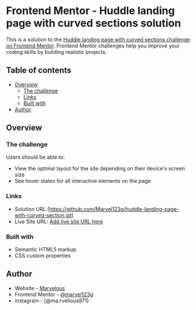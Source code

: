 # Frontend Mentor - Huddle landing page with curved sections solution

This is a solution to the [Huddle landing page with curved sections challenge on Frontend Mentor](https://www.frontendmentor.io/challenges/huddle-landing-page-with-curved-sections-5ca5ecd01e82137ec91a50f2). Frontend Mentor challenges help you improve your coding skills by building realistic projects. 

## Table of contents

- [Overview](#overview)
  - [The challenge](#the-challenge)
  - [Links](#links)
  - [Built with](#built-with)
- [Author](#author)


## Overview

### The challenge

Users should be able to:

- View the optimal layout for the site depending on their device's screen size
- See hover states for all interactive elements on the page


### Links

- Solution URL:(https://github.com/Marvel123g/huddle-landing-page-with-curved-section.git)
- Live Site URL: [Add live site URL here](https://your-live-site-url.com)

### Built with

- Semantic HTML5 markup
- CSS custom properties


## Author

- Website - [Marvelous](https://www.your-site.com)
- Frontend Mentor - [@marvel123g](https://www.frontendmentor.io/profile/Marvel123g)
- instagram - [@ma.rvellous971]

